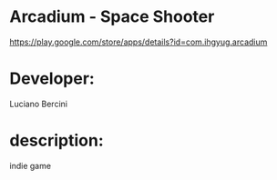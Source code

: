 # Arcadium - Space Shooter
https://play.google.com/store/apps/details?id=com.ihgyug.arcadium
# Developer:
Luciano Bercini
# description:
indie game
